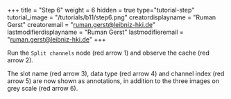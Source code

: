 +++
title = "Step 6"
weight = 6
hidden = true
type="tutorial-step"
tutorial_image = "/tutorials/b11/step6.png"
creatordisplayname = "Ruman Gerst"
creatoremail = "ruman.gerst@leibniz-hki.de"
lastmodifierdisplayname = "Ruman Gerst"
lastmodifieremail = "ruman.gerst@leibniz-hki.de"
+++

Run the `Split channels` node (red arrow 1) and observe the cache (red arrow 2). 

The slot name (red arrow 3), data type (red arrow 4) and channel index (red arrow 5) are now shown as annotations, in addition to the three images on grey scale (red arrow 6).